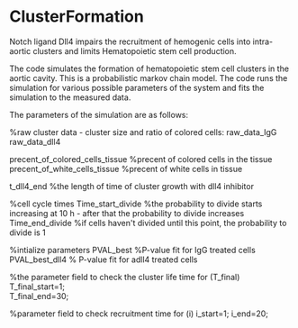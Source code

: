 # ClusterFormation
Notch ligand Dll4 impairs the recruitment of hemogenic cells into intra-aortic clusters and limits Hematopoietic stem cell production.

The code simulates the formation of hematopoietic stem cell clusters in the aortic cavity. This is a probabilistic markov chain model.
The code runs the simulation for various possible parameters of the system and fits the simulation to the measured data.

The parameters of the simulation are as follows:

%raw cluster data - cluster size and ratio of colored cells:
raw_data_IgG
raw_data_dll4


precent_of_colored_cells_tissue   %precent of colored cells in the tissue
precent_of_white_cells_tissue    %precent of white cells in tissue

t_dll4_end %the length of time of cluster growth with dll4 inhibitor

%cell cycle times
Time_start_divide %the probability to divide starts increasing at 10 h - after that the probability to divide increases
Time_end_divide   %if cells haven't divided until this point, the probability to divide is 1

%intialize parameters
PVAL_best            %P-value fit for IgG treated cells
PVAL_best_dll4       % P-value fit for adll4 treated cells


%the parameter field to check the cluster life time for (T_final)
T_final_start=1;        
T_final_end=30;

%parameter field to check recruitment time for (i)
i_start=1;
i_end=20;
